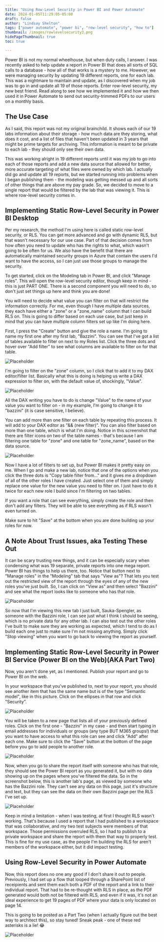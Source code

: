 ```yaml
---
title: "Using Row-Level Security in Power BI and Power Automate"
date: 2024-01-05T11:29:05-05:00
draft: false
author: "Lindsay Shelton"
tags: ["power automate", "power bi", "row-level security", "how to"]
thumbnail: /images/rowlevelsecurity3.png
hidePageThumbnail: true
toc: true

---
```


Power BI is not my normal wheelhouse, but when duty calls, I answer.  I was recently asked to help update a report in Power BI that does all sorts of SQL calls to a database - how all of that works is a mystery to me.  However, we were managing security by updating 19 different reports, one for each lab.  This was a nightmare to maintain and update, as I discovered when my job was to go in and update all 19 of those reports.  Enter row-level security, my new best friend.  Read along to see how we implemented it and how we then used it in Power Automate to send out security-trimmed PDFs to our users on a monthly basis.

## The Use Case

As I said, this report was not my original brainchild.  It shows each of our 19 labs information about their storage - how much data are they storing, what does it cost, and a list of files that haven't been updated in 3 years that might be prime targets for archiving.  This information is meant to be private to each lab - they should only see their own data.

This was working alright in 19 different reports until it was my job to go into each of those reports and add a new data source that allowed for better, more accurate targeting of what files were owned by which lab.  I actually did go and update all 19 reports, but we started running into problems when I began publishing them - the modeling was getting messed up and all sorts of other things that are above my pay grade.  So, we decided to move to a single report that would be filtered by the lab that was viewing it.  This is where row-level security comes in.

## Implementing Static Row-Level Security in Power BI Desktop

Per my research, the method I'm using here is called static row-level security, or RLS.  You can get more advanced and go with dynamic RLS, but that wasn't necessary for our use case.  Part of that decision comes from how often you need to update who has the rights to what, which wasn't going to be often for us.  We also have the benefit that there are automatically maintained security groups in Azure that contain the users I'd want to have the access, so I can just use those groups to manage the security.

To get started, click on the Modeling tab in Power BI, and click "Manage roles".  This will open the row-level security editor, though keep in mind - this is just PART ONE.  There is a second component you will need to do, so don't just set things up here and think you are done!

You will need to decide what value you can filter on that will restrict the information correctly.  For me, even though I have multiple data sources, they each have either a "zone" or a "zone_name" column that I can build RLS on.  This is going to differ based on each use case, but just keep in mind that you can have multiple column filters set up like I'm doing here.

First, I press the "Create" button and give the role a name.  I'm going to name my first one after my first lab, "Bazzini". You can see that I've got a list of tables available to filter on next to my Roles list.  Click the three dots and hover over "Add filter" to see what columns are available to filter on for that table.  

![Placeholder](/images/rowlevelsecurity1.png)

I'm going to filter on the "zone" column, so I click that to add it to my DAX editor/filter list.  Basically what this is doing is helping us write a DAX expression to filter on, with the default value of, shockingly, "Value".

![Placeholder](/images/rowlevelsecurity2.png)

All the DAX writing you have to do is change "Value" to the name of your value you want to filter on - in my example, I'm going to change it to "bazzini" (it is case sensitive, I believe).

You can add more than one filter on each table by repeating this process.  It will add to your DAX editor as "&& (new filter)".  You can also filter based on more than one table, which is what I'm doing.  Notice in this screenshot that there are filter icons on two of the table names - that's because I am filtering one table for "zone" and one table for "zone_name", based on the data source.

![Placeholder](/images/rowlevelsecurity3.png)

Now I have a lot of filters to set up, but Power BI makes it pretty easy on me.  When I go and make a new lab, notice that one of the options when you click the three dots is "Copy table filter from..." and it gives me a dropdown of all of the other roles I have created.  Just select one of them and simply replace one value for the new value you need to filter on.  I just have to do it twice for each new role I build since I'm filtering on two tables.

If you want a role that can see everything, simply create the role and then don't add any filters.  They will be able to see everything as if RLS wasn't even turned on.

Make sure to hit "Save" at the bottom when you are done building up your roles for now.

## A Note About Trust Issues, aka Testing These Out

It can be scary trusting new things, and it can be especially scary when condensing what was 19 separate, private reports into one mega report.  Power BI has things to help us there, too.  Notice that button next to "Manage roles" in the "Modeling" tab that says "View as"?  That lets you test out the restricted view of the report through the eyes of any of the new roles you've just built.  So, I can click on "View as" and then select "Bazzini" and see what the report looks like to someone who has that role.

![Placeholder](/images/rowlevelsecurity3point5.png)

So now that I'm viewing this new tab I just built, Sauka-Spengler, as someone with the Bazzini role, I can see just what I think I should be seeing, which is no private data for any other lab.  I can also test out the other roles I've built to make sure they are working as expected, which I tend to do as I build each one just to make sure I'm not missing anything.  Simply click "Stop viewing" when you want to go back to viewing the report as yourself.

## Implementing Static Row-Level Security in Power BI Service (Power BI on the Web)(AKA Part Two)

Now, you aren't done yet, as I mentioned.  Publish your report and go to Power BI on the web.

In your workspace that you've published to, next to your report, you should see another item that has the same name but is of the type "Semantic model", like in this picture.  Click on the ellipses in that row and click "Security".
 
![Placeholder](/images/rowlevelsecurity4.png)

You will be taken to a new page that lists all of your previously defined roles.  Click on the first one - "Bazzini" in my case - and then start typing in email addresses for individuals or groups (any type BUT M365 groups!) that you want to have access to what this role can see and click "Add" after each one.  Make sure to click the "Save" button at the bottom of the page before you go to add people to another role.

![Placeholder](/images/rowlevelsecurity5.png)

Now, when you go to share the report itself with someone who has that role, they should see the Power BI report as you generated it, but with no data showing up on the pages where you've filtered the data.  So in the screenshot below, this is another lab's page, as viewed by someone who has the Bazzini role.  They can't see any data on this page, just it's structure and text, but they can see the data on their own Bazzini page per the RLS I've set up.

![Placeholder](/images/rowlevelsecurity6.png)

Keep in mind a limitation - when I was testing, at first I thought RLS wasn't working.  That's because I used a report that I had published to a workspace that was collaborative, and my two test subjects were members of that workspace.  Those permissions overruled RLS, so I had to publish to a private workspace and share the report with them that way to properly test.  This is fine for my use case, as the people I'm building the RLS for aren't members of the workspace either, but it did impact testing.

## Using Row-Level Security in Power Automate

Now, this report does no one any good if I don't share it out to people.  Previously, I had set up a flow that looped through a SharePoint list of receipients and sent them each both a PDF of the report and a link to their individual report.  That had to be re-thought with RLS in place, as the PDF generated would both not be filtered with RLS, and even if it was, it's not an ideal experience to get 19 pages of PDF where your data is only located on page 14.

This is going to be posted as a Part Two (when I actually figure out the best way to architect this), so stay tuned!  Sneak peak - one of these red asterisks is a lie! 😂

![Placeholder](/images/fakeout1.png)

<!-- Google tag (gtag.js) -->
<script async src="https://www.googletagmanager.com/gtag/js?id=G-CN3PDT3T20"></script>
<script>
  window.dataLayer = window.dataLayer || [];
  function gtag(){dataLayer.push(arguments);}
  gtag('js', new Date());

  gtag('config', 'G-CN3PDT3T20');
</script>
